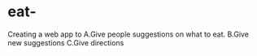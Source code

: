 # eat-
Creating a web app to 
A.Give people suggestions on what to eat. 
B.Give new suggestions
C.Give directions 